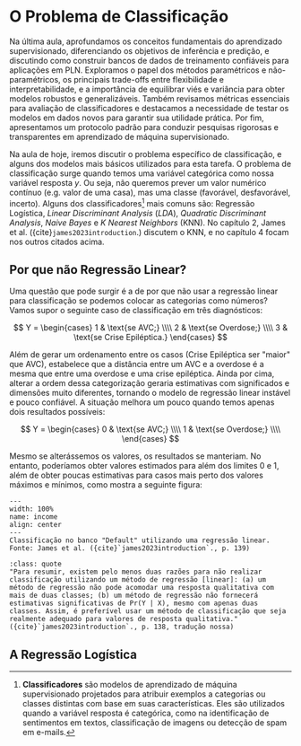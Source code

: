# O Problema de Classificação

Na última aula, aprofundamos os conceitos fundamentais do aprendizado supervisionado, diferenciando os objetivos de inferência e predição, e discutindo como construir bancos de dados de treinamento confiáveis para aplicações em PLN. Exploramos o papel dos métodos paramétricos e não-paramétricos, os principais trade-offs entre flexibilidade e interpretabilidade, e a importância de equilibrar viés e variância para obter modelos robustos e generalizáveis. Também revisamos métricas essenciais para avaliação de classificadores e destacamos a necessidade de testar os modelos em dados novos para garantir sua utilidade prática. Por fim, apresentamos um protocolo padrão para conduzir pesquisas rigorosas e transparentes em aprendizado de máquina supervisionado.

Na aula de hoje, iremos discutir o problema específico de classificação, e alguns dos modelos mais básicos utilizados para esta tarefa. O problema de classificação surge quando temos uma variável categórica como nossa variável resposta $y$. Ou seja, não queremos prever um valor numérico contínuo (e.g. valor de uma casa), mas uma classe (favorável, desfavorável, incerto). Alguns dos classificadores[^1] mais comuns são: Regressão Logística, *Linear Discriminant Analysis* (*LDA*), *Quadratic Discriminant Analysis*, *Naive Bayes* e *K Nearest Neighbors* (KNN). No capítulo 2, James et al. ({cite}`james2023introduction`.) discutem o KNN, e no capítulo 4 focam nos outros citados acima.


## Por que não Regressão Linear?


Uma questão que pode surgir é a de por que não usar a regressão linear para classificação se podemos colocar as categorias como números? Vamos supor o seguinte caso de classificação em três diagnósticos:

$$
Y =
\begin{cases}
  1 & \text{se AVC;} \\\\
  2 & \text{se Overdose;} \\\\
  3 & \text{se Crise Epiléptica.}
\end{cases}
$$

Além de gerar um ordenamento entre os casos (Crise Epiléptica ser "maior" que AVC), estabelece que a distância entre um AVC e a overdose é a mesma que entre uma overdose e uma crise epiléptica. Ainda por cima, alterar a ordem dessa categorização geraria estimativas com significados e dimensões muito diferentes, tornando o modelo de regressão linear instável e pouco confiável. A situação melhora um pouco quando temos apenas dois resultados possíveis:


$$
Y =
\begin{cases}
  0 & \text{se AVC;} \\\\
  1 & \text{se Overdose;} \\\\
\end{cases}
$$

Mesmo se alterássemos os valores, os resultados se manteriam. No entanto, poderíamos obter valores estimados para além dos limites 0 e 1, além de obter poucas estimativas para casos mais perto dos valores máximos e mínimos, como mostra a seguinte figura:


```{figure} ../aula6/images/fig4.2.a.png
---
width: 100%
name: income
align: center
---
Classificação no banco "Default" utilizando uma regressão linear. Fonte: James et al. ({cite}`james2023introduction`., p. 139)
```

```{admonition} 💬 Com a palavra, os autores:
:class: quote
"Para resumir, existem pelo menos duas razões para não realizar classificação utilizando um método de regressão [linear]: (a) um método de regressão não pode acomodar uma resposta qualitativa com mais de duas classes; (b) um método de regressão não fornecerá estimativas significativas de Pr(Y | X), mesmo com apenas duas classes. Assim, é preferível usar um método de classificação que seja realmente adequado para valores de resposta qualitativa."
({cite}`james2023introduction`., p. 138, tradução nossa)
```

## A Regressão Logística



[^1]: **Classificadores** são modelos de aprendizado de máquina supervisionado projetados para atribuir exemplos a categorias ou classes distintas com base em suas características. Eles são utilizados quando a variável resposta é categórica, como na identificação de sentimentos em textos, classificação de imagens ou detecção de spam em e-mails.